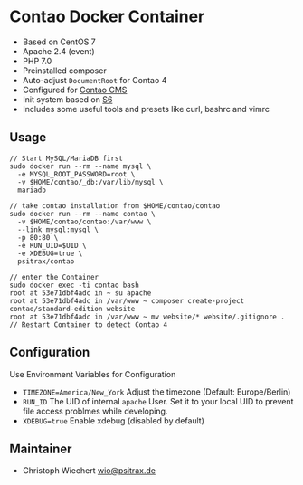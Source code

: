 # Contao Docker Container

* Based on CentOS 7
* Apache 2.4 (event)
* PHP 7.0
* Preinstalled composer
* Auto-adjust `DocumentRoot` for Contao 4
* Configured for [Contao CMS](https://www.contao.org)
* Init system based on [S6](http://skarnet.org/software/s6/)
* Includes some useful tools and presets like curl, bashrc and vimrc

## Usage

```
// Start MySQL/MariaDB first
sudo docker run --rm --name mysql \
  -e MYSQL_ROOT_PASSWORD=root \
  -v $HOME/contao/_db:/var/lib/mysql \
  mariadb

// take contao installation from $HOME/contao/contao
sudo docker run --rm --name contao \
  -v $HOME/contao/contao:/var/www \
  --link mysql:mysql \
  -p 80:80 \
  -e RUN_UID=$UID \
  -e XDEBUG=true \
  psitrax/contao

// enter the Container
sudo docker exec -ti contao bash
root at 53e71dbf4adc in ~ su apache
root at 53e71dbf4adc in /var/www ~ composer create-project contao/standard-edition website
root at 53e71dbf4adc in /var/www ~ mv website/* website/.gitignore .
// Restart Container to detect Contao 4
```

## Configuration

Use Environment Variables for Configuration

* `TIMEZONE=America/New_York` Adjust the timezone (Default: Europe/Berlin)
* `RUN_ID` The UID of internal `apache` User. Set it to your local UID to prevent file access problmes while developing.
* `XDEBUG=true` Enable xdebug (disabled by default)


## Maintainer

* Christoph Wiechert <wio@psitrax.de>
